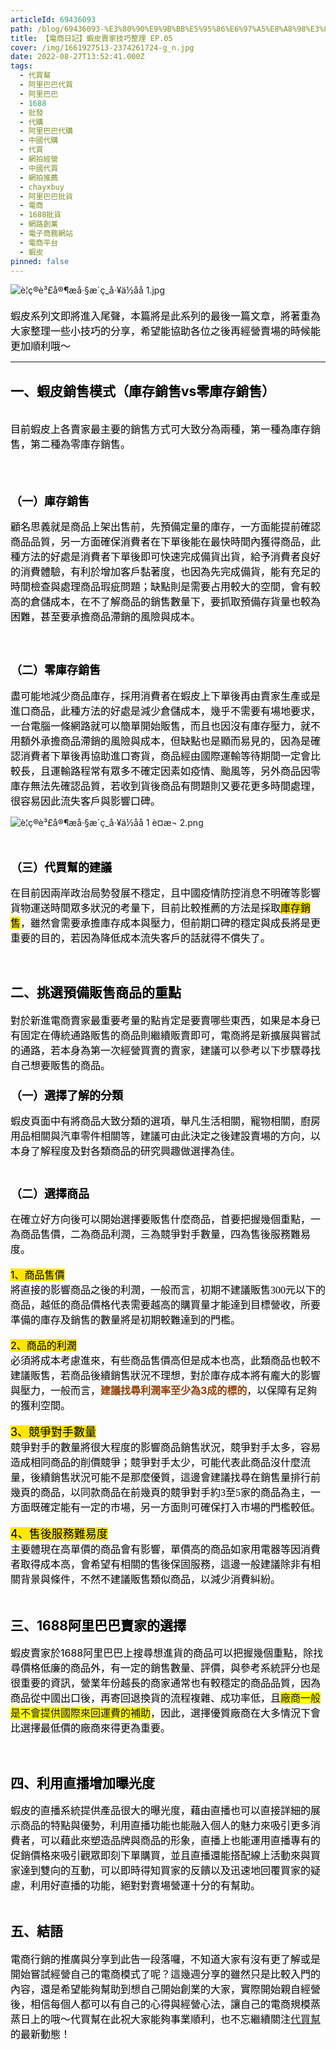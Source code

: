 ```yaml
---
articleId: 69436093
path: /blog/69436093-%E3%80%90%E9%9B%BB%E5%95%86%E6%97%A5%E8%A8%98%E3%80%91%E8%9D%A6%E7%9A%AE%E8%B3%A3%E5%AE%B6%E6%8A%80%E5%B7%A7%E6%95%B4%E7%90%86-EP.05
title: 【電商日記】蝦皮賣家技巧整理 EP.05
cover: /img/1661927513-2374261724-g_n.jpg
date: 2022-08-27T13:52:41.000Z
tags:
  - 代買幫
  - 阿里巴巴代買
  - 阿里巴巴
  - 1688
  - 批發
  - 代購
  - 阿里巴巴代購
  - 中國代購
  - 代買
  - 網拍經營
  - 中國代買
  - 網拍推薦
  - chayxbuy
  - 阿里巴巴批貨
  - 電商
  - 1688批貨
  - 網路創業
  - 電子商務網站
  - 電商平台
  - 蝦皮
pinned: false
---
```

  <p><img alt="è¦ç®è³£å®¶æå·§æ´ç_å·¥ä½åå 1.jpg" src="/img/1661927513-2374261724-g_n.jpg" title="è¦ç®è³£å®¶æå·§æ´ç_å·¥ä½åå 1.jpg"></p>

<p><span style="-webkit-text-size-adjust:auto; -webkit-text-stroke-width:0px; caret-color:rgb(0, 0, 0); color:rgb(0, 0, 0); display:inline !important; float:none; font-family:-webkit-standard; font-size:medium; font-style:normal; font-variant-caps:normal; font-weight:400; letter-spacing:normal; orphans:auto; text-align:start; text-decoration:none; text-indent:0px; text-transform:none; white-space:normal; widows:auto; word-spacing:0px">蝦皮系列文即將進入尾聲，本篇將是此系列的最後一篇文章，將著重為大家整理一些小技巧的分享，希望能協助各位之後再經營賣場的時候能更加順利哦～</span></p>

<hr>
<h2 style="caret-color: rgb(0, 0, 0); color: rgb(0, 0, 0); font-style: normal; font-variant-caps: normal; letter-spacing: normal; orphans: auto; text-align: start; text-indent: 0px; text-transform: none; white-space: normal; widows: auto; word-spacing: 0px; -webkit-text-size-adjust: auto; -webkit-text-stroke-width: 0px; text-decoration: none;"><strong>一、蝦皮銷售模式（庫存銷售vs零庫存銷售）</strong></h2>

<p><br style="caret-color: rgb(0, 0, 0); color: rgb(0, 0, 0); font-style: normal; font-variant-caps: normal; font-weight: 400; letter-spacing: normal; orphans: auto; text-align: start; text-indent: 0px; text-transform: none; white-space: normal; widows: auto; word-spacing: 0px; -webkit-text-size-adjust: auto; -webkit-text-stroke-width: 0px; text-decoration: none;">
<span style="-webkit-text-size-adjust:auto; -webkit-text-stroke-width:0px; caret-color:rgb(0, 0, 0); color:rgb(0, 0, 0); display:inline !important; float:none; font-family:-webkit-standard; font-size:medium; font-style:normal; font-variant-caps:normal; font-weight:400; letter-spacing:normal; orphans:auto; text-align:start; text-decoration:none; text-indent:0px; text-transform:none; white-space:normal; widows:auto; word-spacing:0px">目前蝦皮上各賣家最主要的銷售方式可大致分為兩種，第一種為庫存銷售，第二種為零庫存銷售。</span></p>

<h3 style="caret-color: rgb(0, 0, 0); color: rgb(0, 0, 0); font-style: normal; font-variant-caps: normal; letter-spacing: normal; orphans: auto; text-align: start; text-indent: 0px; text-transform: none; white-space: normal; widows: auto; word-spacing: 0px; -webkit-text-size-adjust: auto; -webkit-text-stroke-width: 0px; text-decoration: none;">&nbsp;</h3>

<h3 style="caret-color: rgb(0, 0, 0); color: rgb(0, 0, 0); font-style: normal; font-variant-caps: normal; letter-spacing: normal; orphans: auto; text-align: start; text-indent: 0px; text-transform: none; white-space: normal; widows: auto; word-spacing: 0px; -webkit-text-size-adjust: auto; -webkit-text-stroke-width: 0px; text-decoration: none;"><span style="font-size:18px"><span bgcolor="#9ee9fa">（一）庫存銷售</span></span></h3>

<p><span style="font-size:16px"><span bgcolor="#9ee9fa" style="-webkit-text-stroke-width:0px; caret-color:rgb(0, 0, 0); color:rgb(0, 0, 0); font-style:normal; font-variant-caps:normal; font-weight:400; letter-spacing:normal; text-align:start; text-decoration:none; text-indent:0px; text-size-adjust:auto; text-transform:none; white-space:normal; word-spacing:0px">顧名思義就是商品上架出售前，先預備定量的庫存，一方面能提前確認商品品質，另一方面確保消費者在下單後能在最快時間內獲得商品，此種方法的好處是消費者下單後即可快速完成備貨出貨，給予消費者良好的消費體驗，有利於增加客戶黏著度，也因為先完成備貨，能有充足的時間檢查與處理商品瑕疵問題；缺點則是需要占用較大的空間，會有較高的倉儲成本，在不了解商品的銷售數量下，要抓取預備存貨量也較為困難，甚至要承擔商品滯銷的風險與成本。</span></span><br style="caret-color: rgb(0, 0, 0); color: rgb(0, 0, 0); font-style: normal; font-variant-caps: normal; font-weight: 400; letter-spacing: normal; orphans: auto; text-align: start; text-indent: 0px; text-transform: none; white-space: normal; widows: auto; word-spacing: 0px; -webkit-text-size-adjust: auto; -webkit-text-stroke-width: 0px; text-decoration: none;">
&nbsp;</p>

<h3 style="caret-color: rgb(0, 0, 0); color: rgb(0, 0, 0); font-style: normal; font-variant-caps: normal; letter-spacing: normal; orphans: auto; text-align: start; text-indent: 0px; text-transform: none; white-space: normal; widows: auto; word-spacing: 0px; -webkit-text-size-adjust: auto; -webkit-text-stroke-width: 0px; text-decoration: none;"><br>
<span style="font-size:18px"><span bgcolor="#9ee9fa">（二）零庫存銷售</span></span></h3>

<p><span style="font-size:16px"><span bgcolor="#9ee9fa" style="-webkit-text-stroke-width:0px; caret-color:rgb(0, 0, 0); color:rgb(0, 0, 0); font-style:normal; font-variant-caps:normal; font-weight:400; letter-spacing:normal; text-align:start; text-decoration:none; text-indent:0px; text-size-adjust:auto; text-transform:none; white-space:normal; word-spacing:0px">盡可能地減少商品庫存，採用消費者在蝦皮上下單後再由賣家生產或是進口商品，此種方法的好處是減少倉儲成本，幾乎不需要有場地要求，一台電腦一條網路就可以簡單開始販售，而且也因沒有庫存壓力，就不用額外承擔商品滯銷的風險與成本，但缺點也是顯而易見的，因為是確認消費者下單後再協助進口寄貨，商品經由國際運輸等待期間一定會比較長，且運輸路程常有眾多不確定因素如疫情、颱風等，另外商品因零庫存無法先確認品質，若收到貨後商品有問題則又要花更多時間處理，很容易因此流失客戶與影響口碑。</span></span></p>

<p><img alt="è¦ç®è³£å®¶æå·§æ´ç_å·¥ä½åå 1 è¤æ¬ 2.png" src="/img/1661922658-1020695081-g_n.png" title="è¦ç®è³£å®¶æå·§æ´ç_å·¥ä½åå 1 è¤æ¬ 2.png"></p>

<h3 style="caret-color: rgb(0, 0, 0); color: rgb(0, 0, 0); font-style: normal; font-variant-caps: normal; letter-spacing: normal; orphans: auto; text-align: start; text-indent: 0px; text-transform: none; white-space: normal; widows: auto; word-spacing: 0px; -webkit-text-size-adjust: auto; -webkit-text-stroke-width: 0px; text-decoration: none;"><br>
<span style="font-size:18px">（三）代買幫的建議</span></h3>

<p><span style="-webkit-text-size-adjust:auto; -webkit-text-stroke-width:0px; caret-color:rgb(0, 0, 0); color:rgb(0, 0, 0); display:inline !important; float:none; font-family:-webkit-standard; font-size:medium; font-style:normal; font-variant-caps:normal; font-weight:400; letter-spacing:normal; orphans:auto; text-align:start; text-decoration:none; text-indent:0px; text-transform:none; white-space:normal; widows:auto; word-spacing:0px">在目前因兩岸政治局勢發展不穩定，且中國疫情防控消息不明確等影響貨物運送時間眾多狀況的考量下，目前比較推薦的方法是採取</span><span style="font-size:16px"><span bgcolor="#ffe600" style="-webkit-text-size-adjust:auto; -webkit-text-stroke-width:0px; background-color:rgb(255, 230, 0); caret-color:rgb(0, 0, 0); color:rgb(0, 0, 0); font-style:normal; font-variant-caps:normal; font-weight:400; letter-spacing:normal; orphans:auto; text-align:start; text-decoration:none; text-indent:0px; text-transform:none; white-space:normal; widows:auto; word-spacing:0px">庫存銷售</span></span><span style="-webkit-text-size-adjust:auto; -webkit-text-stroke-width:0px; caret-color:rgb(0, 0, 0); color:rgb(0, 0, 0); display:inline !important; float:none; font-family:-webkit-standard; font-size:medium; font-style:normal; font-variant-caps:normal; font-weight:400; letter-spacing:normal; orphans:auto; text-align:start; text-decoration:none; text-indent:0px; text-transform:none; white-space:normal; widows:auto; word-spacing:0px">，雖然會需要承擔庫存成本與壓力，但前期口碑的穩定與成長將是更重要的目的，若因為降低成本流失客戶的話就得不償失了。</span></p>

<p>&nbsp;</p>

<h2 style="caret-color: rgb(0, 0, 0); color: rgb(0, 0, 0); font-style: normal; font-variant-caps: normal; letter-spacing: normal; orphans: auto; text-align: start; text-indent: 0px; text-transform: none; white-space: normal; widows: auto; word-spacing: 0px; -webkit-text-size-adjust: auto; -webkit-text-stroke-width: 0px; text-decoration: none;"><strong>二、挑選預備販售商品的重點</strong></h2>

<p><span style="-webkit-text-size-adjust:auto; -webkit-text-stroke-width:0px; caret-color:rgb(0, 0, 0); color:rgb(0, 0, 0); display:inline !important; float:none; font-family:-webkit-standard; font-size:medium; font-style:normal; font-variant-caps:normal; font-weight:400; letter-spacing:normal; orphans:auto; text-align:start; text-decoration:none; text-indent:0px; text-transform:none; white-space:normal; widows:auto; word-spacing:0px">對於新進電商賣家最重要考量的點肯定是要賣哪些東西，如果是本身已有固定在傳統通路販售的商品則繼續販賣即可，電商將是新擴展與嘗試的通路，若本身為第一次經營買賣的賣家，建議可以參考以下步驟尋找自己想要販售的商品。</span></p>

<h3 style="caret-color: rgb(0, 0, 0); color: rgb(0, 0, 0); font-style: normal; font-variant-caps: normal; letter-spacing: normal; orphans: auto; text-align: start; text-indent: 0px; text-transform: none; white-space: normal; widows: auto; word-spacing: 0px; -webkit-text-size-adjust: auto; -webkit-text-stroke-width: 0px; text-decoration: none;"><span style="font-size:18px">（一）選擇了解的分類</span></h3>

<p><span style="-webkit-text-size-adjust:auto; -webkit-text-stroke-width:0px; caret-color:rgb(0, 0, 0); color:rgb(0, 0, 0); display:inline !important; float:none; font-family:-webkit-standard; font-size:medium; font-style:normal; font-variant-caps:normal; font-weight:400; letter-spacing:normal; orphans:auto; text-align:start; text-decoration:none; text-indent:0px; text-transform:none; white-space:normal; widows:auto; word-spacing:0px">蝦皮頁面中有將商品大致分類的選項，舉凡生活相關，寵物相關，廚房用品相關與汽車零件相關等，建議可由此決定之後建設賣場的方向，以本身了解程度及對各類商品的研究興趣做選擇為佳。</span></p>

<h3 style="caret-color: rgb(0, 0, 0); color: rgb(0, 0, 0); font-style: normal; font-variant-caps: normal; letter-spacing: normal; orphans: auto; text-align: start; text-indent: 0px; text-transform: none; white-space: normal; widows: auto; word-spacing: 0px; -webkit-text-size-adjust: auto; -webkit-text-stroke-width: 0px; text-decoration: none;"><br>
<span style="font-size:18px">（二）選擇商品</span></h3>

<p><span style="-webkit-text-size-adjust:auto; -webkit-text-stroke-width:0px; caret-color:rgb(0, 0, 0); color:rgb(0, 0, 0); display:inline !important; float:none; font-family:-webkit-standard; font-size:medium; font-style:normal; font-variant-caps:normal; font-weight:400; letter-spacing:normal; orphans:auto; text-align:start; text-decoration:none; text-indent:0px; text-transform:none; white-space:normal; widows:auto; word-spacing:0px">在確立好方向後可以開始選擇要販售什麼商品，首要把握幾個重點，一為商品售價，二為商品利潤，三為競爭對手數量，四為售後服務難易度。</span><br style="caret-color: rgb(0, 0, 0); color: rgb(0, 0, 0); font-style: normal; font-variant-caps: normal; font-weight: 400; letter-spacing: normal; orphans: auto; text-align: start; text-indent: 0px; text-transform: none; white-space: normal; widows: auto; word-spacing: 0px; -webkit-text-size-adjust: auto; -webkit-text-stroke-width: 0px; text-decoration: none;">
<br style="caret-color: rgb(0, 0, 0); color: rgb(0, 0, 0); font-style: normal; font-variant-caps: normal; font-weight: 400; letter-spacing: normal; orphans: auto; text-align: start; text-indent: 0px; text-transform: none; white-space: normal; widows: auto; word-spacing: 0px; -webkit-text-size-adjust: auto; -webkit-text-stroke-width: 0px; text-decoration: none;">
<span style="font-size:16px"><span bgcolor="#ffe600" style="-webkit-text-size-adjust:auto; -webkit-text-stroke-width:0px; background-color:rgb(255, 230, 0); caret-color:rgb(0, 0, 0); color:rgb(0, 0, 0); font-style:normal; font-variant-caps:normal; font-weight:400; letter-spacing:normal; orphans:auto; text-align:start; text-decoration:none; text-indent:0px; text-transform:none; white-space:normal; widows:auto; word-spacing:0px">1、商品售價</span></span><br style="caret-color: rgb(0, 0, 0); color: rgb(0, 0, 0); font-style: normal; font-variant-caps: normal; font-weight: 400; letter-spacing: normal; orphans: auto; text-align: start; text-indent: 0px; text-transform: none; white-space: normal; widows: auto; word-spacing: 0px; -webkit-text-size-adjust: auto; -webkit-text-stroke-width: 0px; text-decoration: none;">
<span style="-webkit-text-size-adjust:auto; -webkit-text-stroke-width:0px; caret-color:rgb(0, 0, 0); color:rgb(0, 0, 0); display:inline !important; float:none; font-family:-webkit-standard; font-size:medium; font-style:normal; font-variant-caps:normal; font-weight:400; letter-spacing:normal; orphans:auto; text-align:start; text-decoration:none; text-indent:0px; text-transform:none; white-space:normal; widows:auto; word-spacing:0px">將直接的影響商品之後的利潤，一般而言，初期不建議販售300元以下的商品，越低的商品價格代表需要越高的購買量才能達到目標營收，所要準備的庫存及銷售的數量將是初期較難達到的門檻。</span><br style="caret-color: rgb(0, 0, 0); color: rgb(0, 0, 0); font-style: normal; font-variant-caps: normal; font-weight: 400; letter-spacing: normal; orphans: auto; text-align: start; text-indent: 0px; text-transform: none; white-space: normal; widows: auto; word-spacing: 0px; -webkit-text-size-adjust: auto; -webkit-text-stroke-width: 0px; text-decoration: none;">
<br style="caret-color: rgb(0, 0, 0); color: rgb(0, 0, 0); font-style: normal; font-variant-caps: normal; font-weight: 400; letter-spacing: normal; orphans: auto; text-align: start; text-indent: 0px; text-transform: none; white-space: normal; widows: auto; word-spacing: 0px; -webkit-text-size-adjust: auto; -webkit-text-stroke-width: 0px; text-decoration: none;">
<span style="font-size:16px"><span bgcolor="#ffe600" style="-webkit-text-size-adjust:auto; -webkit-text-stroke-width:0px; background-color:rgb(255, 230, 0); caret-color:rgb(0, 0, 0); color:rgb(0, 0, 0); font-style:normal; font-variant-caps:normal; font-weight:400; letter-spacing:normal; orphans:auto; text-align:start; text-decoration:none; text-indent:0px; text-transform:none; white-space:normal; widows:auto; word-spacing:0px">2、商品的利潤</span></span><br style="caret-color: rgb(0, 0, 0); color: rgb(0, 0, 0); font-style: normal; font-variant-caps: normal; font-weight: 400; letter-spacing: normal; orphans: auto; text-align: start; text-indent: 0px; text-transform: none; white-space: normal; widows: auto; word-spacing: 0px; -webkit-text-size-adjust: auto; -webkit-text-stroke-width: 0px; text-decoration: none;">
<span style="-webkit-text-size-adjust:auto; -webkit-text-stroke-width:0px; caret-color:rgb(0, 0, 0); color:rgb(0, 0, 0); display:inline !important; float:none; font-family:-webkit-standard; font-size:medium; font-style:normal; font-variant-caps:normal; font-weight:400; letter-spacing:normal; orphans:auto; text-align:start; text-decoration:none; text-indent:0px; text-transform:none; white-space:normal; widows:auto; word-spacing:0px">必須將成本考慮進來，有些商品售價高但是成本也高，此類商品也較不建議販售，若商品後續銷售狀況不理想，對於庫存成本將有龐大的影響與壓力，一般而言，</span><span style="font-size:16px"><strong style="-webkit-text-size-adjust:auto; -webkit-text-stroke-width:0px; caret-color:rgb(0, 0, 0); color:rgb(0, 0, 0); font-style:normal; font-variant-caps:normal; letter-spacing:normal; orphans:auto; text-align:start; text-decoration:none; text-indent:0px; text-transform:none; white-space:normal; widows:auto; word-spacing:0px"><span style="--original-color:#914108; color:rgb(145, 65, 8)" textcolor="#914108">建議找尋利潤率至少為3成的標的</span></strong></span><span style="-webkit-text-size-adjust:auto; -webkit-text-stroke-width:0px; caret-color:rgb(0, 0, 0); color:rgb(0, 0, 0); display:inline !important; float:none; font-family:-webkit-standard; font-size:medium; font-style:normal; font-variant-caps:normal; font-weight:400; letter-spacing:normal; orphans:auto; text-align:start; text-decoration:none; text-indent:0px; text-transform:none; white-space:normal; widows:auto; word-spacing:0px">，以保障有足夠的獲利空間。</span><br style="caret-color: rgb(0, 0, 0); color: rgb(0, 0, 0); font-style: normal; font-variant-caps: normal; font-weight: 400; letter-spacing: normal; orphans: auto; text-align: start; text-indent: 0px; text-transform: none; white-space: normal; widows: auto; word-spacing: 0px; -webkit-text-size-adjust: auto; -webkit-text-stroke-width: 0px; text-decoration: none;">
<br style="caret-color: rgb(0, 0, 0); color: rgb(0, 0, 0); font-style: normal; font-variant-caps: normal; font-weight: 400; letter-spacing: normal; orphans: auto; text-align: start; text-indent: 0px; text-transform: none; white-space: normal; widows: auto; word-spacing: 0px; -webkit-text-size-adjust: auto; -webkit-text-stroke-width: 0px; text-decoration: none;">
<span style="font-size:18px"><span bgcolor="#ffe600" style="-webkit-text-size-adjust:auto; -webkit-text-stroke-width:0px; background-color:rgb(255, 230, 0); caret-color:rgb(0, 0, 0); color:rgb(0, 0, 0); font-style:normal; font-variant-caps:normal; font-weight:400; letter-spacing:normal; orphans:auto; text-align:start; text-decoration:none; text-indent:0px; text-transform:none; white-space:normal; widows:auto; word-spacing:0px">3、競爭對手數量</span></span><br style="caret-color: rgb(0, 0, 0); color: rgb(0, 0, 0); font-style: normal; font-variant-caps: normal; font-weight: 400; letter-spacing: normal; orphans: auto; text-align: start; text-indent: 0px; text-transform: none; white-space: normal; widows: auto; word-spacing: 0px; -webkit-text-size-adjust: auto; -webkit-text-stroke-width: 0px; text-decoration: none;">
<span style="-webkit-text-size-adjust:auto; -webkit-text-stroke-width:0px; caret-color:rgb(0, 0, 0); color:rgb(0, 0, 0); display:inline !important; float:none; font-family:-webkit-standard; font-size:medium; font-style:normal; font-variant-caps:normal; font-weight:400; letter-spacing:normal; orphans:auto; text-align:start; text-decoration:none; text-indent:0px; text-transform:none; white-space:normal; widows:auto; word-spacing:0px">競爭對手的數量將很大程度的影響商品銷售狀況，競爭對手太多，容易造成相同商品的削價競爭；競爭對手太少，可能代表此商品沒什麼流量，後續銷售狀況可能不是那麼優質，這邊會建議找尋在銷售量排行前幾頁的商品，以同款商品在前幾頁的競爭對手約3至5家的商品為主，一方面既確定能有一定的市場，另一方面則可確保打入市場的門檻較低。</span><br style="caret-color: rgb(0, 0, 0); color: rgb(0, 0, 0); font-style: normal; font-variant-caps: normal; font-weight: 400; letter-spacing: normal; orphans: auto; text-align: start; text-indent: 0px; text-transform: none; white-space: normal; widows: auto; word-spacing: 0px; -webkit-text-size-adjust: auto; -webkit-text-stroke-width: 0px; text-decoration: none;">
<br style="caret-color: rgb(0, 0, 0); color: rgb(0, 0, 0); font-style: normal; font-variant-caps: normal; font-weight: 400; letter-spacing: normal; orphans: auto; text-align: start; text-indent: 0px; text-transform: none; white-space: normal; widows: auto; word-spacing: 0px; -webkit-text-size-adjust: auto; -webkit-text-stroke-width: 0px; text-decoration: none;">
<span style="font-size:18px"><span bgcolor="#ffe600" style="-webkit-text-size-adjust:auto; -webkit-text-stroke-width:0px; background-color:rgb(255, 230, 0); caret-color:rgb(0, 0, 0); color:rgb(0, 0, 0); font-style:normal; font-variant-caps:normal; font-weight:400; letter-spacing:normal; orphans:auto; text-align:start; text-decoration:none; text-indent:0px; text-transform:none; white-space:normal; widows:auto; word-spacing:0px">4、售後服務難易度</span></span><br style="caret-color: rgb(0, 0, 0); color: rgb(0, 0, 0); font-style: normal; font-variant-caps: normal; font-weight: 400; letter-spacing: normal; orphans: auto; text-align: start; text-indent: 0px; text-transform: none; white-space: normal; widows: auto; word-spacing: 0px; -webkit-text-size-adjust: auto; -webkit-text-stroke-width: 0px; text-decoration: none;">
<span style="-webkit-text-size-adjust:auto; -webkit-text-stroke-width:0px; caret-color:rgb(0, 0, 0); color:rgb(0, 0, 0); display:inline !important; float:none; font-family:-webkit-standard; font-size:medium; font-style:normal; font-variant-caps:normal; font-weight:400; letter-spacing:normal; orphans:auto; text-align:start; text-decoration:none; text-indent:0px; text-transform:none; white-space:normal; widows:auto; word-spacing:0px">主要體現在高單價的商品會有影響，單價高的商品如家用電器等因消費者取得成本高，會希望有相關的售後保固服務，這邊一般建議除非有相關背景與條件，不然不建議販售類似商品，以減少消費糾紛。</span><br style="caret-color: rgb(0, 0, 0); color: rgb(0, 0, 0); font-style: normal; font-variant-caps: normal; font-weight: 400; letter-spacing: normal; orphans: auto; text-align: start; text-indent: 0px; text-transform: none; white-space: normal; widows: auto; word-spacing: 0px; -webkit-text-size-adjust: auto; -webkit-text-stroke-width: 0px; text-decoration: none;">
&nbsp;</p>

<h2 style="caret-color: rgb(0, 0, 0); color: rgb(0, 0, 0); font-style: normal; font-variant-caps: normal; letter-spacing: normal; orphans: auto; text-align: start; text-indent: 0px; text-transform: none; white-space: normal; widows: auto; word-spacing: 0px; -webkit-text-size-adjust: auto; -webkit-text-stroke-width: 0px; text-decoration: none;"><strong>三、1688阿里巴巴賣家的選擇</strong></h2>

<p><span style="font-size:16px"><span bgcolor="#9ee9fa" style="-webkit-text-stroke-width:0px; caret-color:rgb(0, 0, 0); color:rgb(0, 0, 0); font-style:normal; font-variant-caps:normal; font-weight:400; letter-spacing:normal; text-align:start; text-decoration:none; text-indent:0px; text-size-adjust:auto; text-transform:none; white-space:normal; word-spacing:0px">蝦皮賣家於1688阿里巴巴上搜尋想進貨的商品可以把握幾個重點，除找尋價格低廉的商品外，有一定的銷售數量、評價，與參考系統評分也是很重要的資訊，營業年份越長的商家通常也有較穩定的商品品質，因為商品從中國出口後，再寄回退換貨的流程複雜、成功率低，且</span><span bgcolor="#9ee9fa" style="-webkit-text-stroke-width:0px; caret-color:rgb(0, 0, 0); font-style:normal; font-variant-caps:normal; font-weight:400; letter-spacing:normal; text-align:start; text-decoration:none; text-indent:0px; text-size-adjust:auto; text-transform:none; white-space:normal; word-spacing:0px"><span style="background-color:#FFFF00">廠商一般是</span></span><span bgcolor="#ffe600" style="-webkit-text-stroke-width:0px; caret-color:rgb(0, 0, 0); font-style:normal; font-variant-caps:normal; font-weight:400; letter-spacing:normal; text-align:start; text-decoration:none; text-indent:0px; text-size-adjust:auto; text-transform:none; white-space:normal; word-spacing:0px"><span style="background-color:#FFFF00">不會提供國際來回運費的補助</span></span><span bgcolor="#9ee9fa" style="-webkit-text-stroke-width:0px; caret-color:rgb(0, 0, 0); color:rgb(0, 0, 0); font-style:normal; font-variant-caps:normal; font-weight:400; letter-spacing:normal; text-align:start; text-decoration:none; text-indent:0px; text-size-adjust:auto; text-transform:none; white-space:normal; word-spacing:0px">，因此，選擇優質廠商在大多情況下會比選擇最低價的廠商來得更為重要。</span></span></p>

<p>&nbsp;</p>

<h2 style="caret-color: rgb(0, 0, 0); color: rgb(0, 0, 0); font-style: normal; font-variant-caps: normal; letter-spacing: normal; orphans: auto; text-align: start; text-indent: 0px; text-transform: none; white-space: normal; widows: auto; word-spacing: 0px; -webkit-text-size-adjust: auto; -webkit-text-stroke-width: 0px; text-decoration: none;"><strong>四、利用直播增加曝光度</strong></h2>

<p><span style="-webkit-text-size-adjust:auto; -webkit-text-stroke-width:0px; caret-color:rgb(0, 0, 0); color:rgb(0, 0, 0); display:inline !important; float:none; font-family:-webkit-standard; font-size:medium; font-style:normal; font-variant-caps:normal; font-weight:400; letter-spacing:normal; orphans:auto; text-align:start; text-decoration:none; text-indent:0px; text-transform:none; white-space:normal; widows:auto; word-spacing:0px">蝦皮的直播系統提供產品很大的曝光度，藉由直播也可以直接詳細的展示商品的特點與優勢，利用直播功能也能融入個人的魅力來吸引更多消費者，可以藉此來塑造品牌與商品的形象，直播上也能運用直播專有的促銷價格來吸引觀眾即刻下單購買，並且直播還能搭配線上活動來與買家達到雙向的互動，可以即時得知買家的反饋以及迅速地回覆買家的疑慮，利用好直播的功能，絕對對賣場營運十分的有幫助。</span><br style="caret-color: rgb(0, 0, 0); color: rgb(0, 0, 0); font-style: normal; font-variant-caps: normal; font-weight: 400; letter-spacing: normal; orphans: auto; text-align: start; text-indent: 0px; text-transform: none; white-space: normal; widows: auto; word-spacing: 0px; -webkit-text-size-adjust: auto; -webkit-text-stroke-width: 0px; text-decoration: none;">
&nbsp;</p>

<h2 style="caret-color: rgb(0, 0, 0); color: rgb(0, 0, 0); font-style: normal; font-variant-caps: normal; letter-spacing: normal; orphans: auto; text-align: start; text-indent: 0px; text-transform: none; white-space: normal; widows: auto; word-spacing: 0px; -webkit-text-size-adjust: auto; -webkit-text-stroke-width: 0px; text-decoration: none;"><strong>五、結語</strong></h2>

<p><span style="-webkit-text-size-adjust:auto; -webkit-text-stroke-width:0px; caret-color:rgb(0, 0, 0); color:rgb(0, 0, 0); display:inline !important; float:none; font-family:-webkit-standard; font-size:medium; font-style:normal; font-variant-caps:normal; font-weight:400; letter-spacing:normal; orphans:auto; text-align:start; text-decoration:none; text-indent:0px; text-transform:none; white-space:normal; widows:auto; word-spacing:0px">電商行銷的推廣與分享到此告一段落囉，不知道大家有沒有更了解或是開始嘗試經營自己的電商模式了呢？這幾週分享的雖然只是比較入門的內容，還是希望能夠幫助到想自己開始創業的大家，實際開始親自經營後，相信每個人都可以有自己的心得與經營心法，讓自己的電商規模蒸蒸日上的哦～代買幫在此祝大家能夠事業順利，也不忘繼續關注<a href="https://chatxbuy.com/" target="_blank">代買幫</a>的最新動態！</span></p>

  